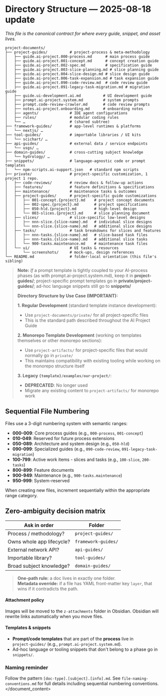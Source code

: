 # Directory Structure — 2025-08-18 update  
_This file is the canonical contract for where every guide, snippet, and asset lives._

```
project-documents/
├── project-guides/          # project-process & meta-methodology
│   ├── guide.ai-project.000-process.md      # main process guide
│   ├── guide.ai-project.001-concept.md      # concept creation guide
│   ├── guide.ai-project.002-spec.md         # specification guide
│   ├── guide.ai-project.003-slice-planning.md # slice planning guide
│   ├── guide.ai-project.004-slice-design.md # slice design guide
│   ├── guide.ai-project.006-task-expansion.md # task expansion guide
│   ├── guide.ai-project.090-code-review.md  # code review guide
│   ├── guide.ai-project.091-legacy-task-migration.md # migration guide
│   ├── guide.ui-development.ai.md          # UI development guide
│   ├── prompt.ai-project.system.md         # system prompts
│   ├── prompt.code-review-crawler.md       # code review prompts
│   ├── notes.ai-project.onboarding.md      # onboarding notes
│   ├── agents/              # IDE agent configurations
│   ├── rules/               # modular coding rules
│   └── …                    # (shared subtree)
├── framework-guides/        # app-level runtimes & platforms
│   └── nextjs/ …
├── tool-guides/             # importable libraries / UI kits
│   └── scichart/ …
├── api-guides/              # external data / service endpoints
│   └── usgs/ …
├── domain-guides/           # cross-cutting subject knowledge
│   └── hydrology/ …
├── snippets/                # language-agnostic code or prompt templates
│   └── npm-scripts.ai-support.json   # standard npm scripts
├── private/                 # project-specific customization, 1 project 1 repo.
│   ├── code-reviews/        # review docs & follow-up actions
│   ├── features/            # feature definitions & specifications
│   ├── maintenance/         # maintenance tasks & outcomes
│   ├── project-guides/      # project-specific guide customizations
│   │   ├── 001-concept.{project}.md    # project concept documents
│   │   ├── 002-spec.{project}.md       # project specifications
│   │   ├── 050-hld.{project}.md        # high-level design
│   │   └── 003-slices.{project}.md     # slice planning document
│   ├── slices/              # slice-specific low-level designs
│   │   ├── nnn-slice.{slice-name}.md   # individual slice designs
│   │   └── nnn-slice.{slice-name}.md   # additional slice designs
│   ├── tasks/               # task breakdowns for slices and features
│   │   ├── nnn-tasks.{slice-name}.md   # slice-based task files
│   │   ├── nnn-tasks.{slice-name}.md   # additional slice tasks
│   │   └── 900-tasks.maintenance.md    # maintenance task files
│   └── ui/                  # UI tasks & resources
│       └── screenshots/     # mock-ups, design references
└── README.md                # folder-local orientation (this file's sibling)
```
> **Note:**
> _If_ a prompt template is tightly coupled to your AI-process phases (as with prompt.ai-project.system.md), keep it in **project-guides/**; project-specific prompt templates go in **private/project-guides/**; ad-hoc language snippets still go to **snippets/**
> 
> **Directory Structure by Use Case (IMPORTANT):**   
> 
> **1. Regular Development** (standard template instance development):
> - Use `project-documents/private/` for all project-specific files
> - This is the standard path described throughout the AI Project Guide
> 
> **2. Monorepo Template Development** (working on templates themselves or other monorepo sections):
> - Use `project-artifacts/` for project-specific files that would normally go in `private/`
> - This maintains compatibility with existing tooling while working on the monorepo structure itself
> 
> **3. Legacy `{template}/examples/our-project/`**:
> - **DEPRECATED**: No longer used
> - Migrate any existing content to `project-artifacts/` for monorepo work

## Sequential File Numbering

Files use a 3-digit numbering system with semantic ranges:
- **000-009**: Core process guides (e.g., `000-process`, `001-concept`)
- **010-049**: Reserved for future process extensions
- **050-089**: Architecture and system design (e.g., `050-hld`)
- **090-099**: Specialized guides (e.g., `090-code-review`, `091-legacy-task-migration`)
- **100-799**: Active work items - slices and tasks (e.g., `100-slice`, `200-tasks`)
- **800-899**: Feature documents
- **900-949**: Maintenance (e.g., `900-tasks.maintenance`)
- **950-999**: System-reserved

When creating new files, increment sequentially within the appropriate range category.

## Zero-ambiguity decision matrix

| Ask in order | Folder |
|--------------|--------|
| Process / methodology? | `project-guides/` |
| Owns whole app lifecycle? | `framework-guides/` |
| External network API? | `api-guides/` |
| Importable library? | `tool-guides/` |
| Broad subject knowledge? | `domain-guides/` |

> **One-path rule:** a doc lives in exactly one folder.  
> **Metadata override:** if a file has YAML front-matter key `layer`, that wins if it contradicts the path.

#### Attachment policy
Images will be moved to the `z-attachments` folder in Obsidian.  Obsidian will rewrite links automatically when you move files.

#### Templates & snippets
* **Prompt/code templates** that are part of the **process** live in  
  `project-guides/` (e.g., `prompt.ai-project.system.md`).  
* Ad-hoc language or tooling snippets that don't belong to a phase go in `snippets/`.

### Naming reminder
Follow the pattern `[doc-type].[subject].[info].md`. See `file-naming-conventions.md` for full details including sequential numbering conventions.</document_content></invoke>
